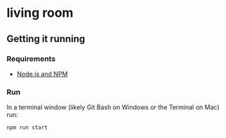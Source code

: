 # living room

## Getting it running

### Requirements

- [Node.js and NPM](https://nodejs.org/en/download/)

### Run

In a terminal window (likely Git Bash on Windows or the Terminal on Mac) run:

```js
npm run start
```
